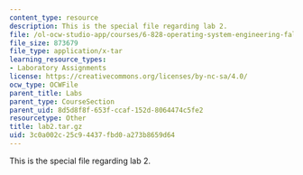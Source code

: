 ```yaml
---
content_type: resource
description: This is the special file regarding lab 2.
file: /ol-ocw-studio-app/courses/6-828-operating-system-engineering-fall-2012/3c0a002c25c94437fbd0a273b8659d64_lab2.tar.gz
file_size: 873679
file_type: application/x-tar
learning_resource_types:
- Laboratory Assignments
license: https://creativecommons.org/licenses/by-nc-sa/4.0/
ocw_type: OCWFile
parent_title: Labs
parent_type: CourseSection
parent_uid: 8d5d8f8f-653f-ccaf-152d-8064474c5fe2
resourcetype: Other
title: lab2.tar.gz
uid: 3c0a002c-25c9-4437-fbd0-a273b8659d64
---
```

This is the special file regarding lab 2.